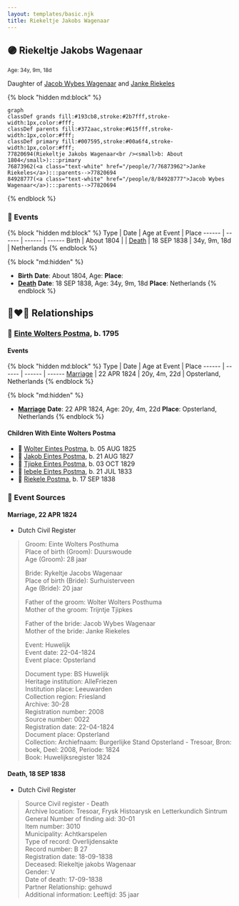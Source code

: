 ```yaml
---
layout: templates/basic.njk
title: Riekeltje Jakobs Wagenaar
---
```

## 🟣 Riekeltje Jakobs Wagenaar
<small>Age: 34y, 9m, 18d</small>

Daughter of [Jacob Wybes Wagenaar](/people/8/84928777) and [Janke Riekeles](/people/7/76873962)

{% block "hidden md:block" %}
```mermaid
graph
classDef grands fill:#193cb8,stroke:#2b7fff,stroke-width:1px,color:#fff;
classDef parents fill:#372aac,stroke:#615fff,stroke-width:1px,color:#fff;
classDef primary fill:#007595,stroke:#00a6f4,stroke-width:1px,color:#fff;
77820694(Riekeltje Jakobs Wagenaar<br /><small>b: About 1804</small>):::primary
76873962(<a class="text-white" href="/people/7/76873962">Janke Riekeles</a>):::parents-->77820694
84928777(<a class="text-white" href="/people/8/84928777">Jacob Wybes Wagenaar</a>):::parents-->77820694
```
{% endblock %}

### 📆 Events

{% block "hidden md:block" %}
Type | Date | Age at Event | Place
------ | ------ | ------ | ------
Birth | About 1804 |  |
[Death](#event-event-4) | 18 SEP 1838 | 34y, 9m, 18d | Netherlands
{% endblock %}

{% block "md:hidden" %}
- **Birth**
**Date**: About 1804, Age:
**Place**:
- **[Death](#event-event-4)**
**Date**: 18 SEP 1838, Age: 34y, 9m, 18d
**Place**: Netherlands
{% endblock %}

## 👩‍❤️‍👨 Relationships

### 🔵 [Einte Wolters Postma](/people/1/18880768), b. 1795

#### Events

{% block "hidden md:block" %}
Type | Date | Age at Event | Place
------ | ------ | ------ | ------
[Marriage](#event-family-0-event-0) | 22 APR 1824 | 20y, 4m, 22d | Opsterland, Netherlands
{% endblock %}

{% block "md:hidden" %}
- **[Marriage](#event-family-0-event-0)**
**Date**: 22 APR 1824, Age: 20y, 4m, 22d
**Place**: Opsterland, Netherlands
{% endblock %}

#### Children With Einte Wolters Postma
* 🔵 [Wolter Eintes Postma](/people/7/78693659), b. 05 AUG 1825
* 🔵 [Jakob Eintes Postma](/people/4/46630400), b. 21 AUG 1827
* 🔵 [Tjipke Eintes Postma](/people/9/98204460), b. 03 OCT 1829
* 🔵 [Iebele Eintes Postma](/people/6/62935454), b. 21 JUL 1833
* 🔵 [Riekele Postma](/people/4/40864364), b. 17 SEP 1838
### 📰 Event Sources

#### <a id="event-family-0-event-0"></a> Marriage, 22 APR 1824
* Dutch Civil Register
>   
  > Groom: Einte Wolters Posthuma  
  > Place of birth (Groom): Duurswoude  
  > Age (Groom): 28 jaar  
  >   
  > Bride: Rykeltje Jacobs Wagenaar  
  > Place of birth (Bride): Surhuisterveen  
  > Age (Bride): 20 jaar  
  >   
  > Father of the groom: Wolter Wolters Posthuma  
  > Mother of the groom: Trijntje Tjipkes  
  >   
  > Father of the bride: Jacob Wybes Wagenaar  
  > Mother of the bride: Janke Riekeles  
  >   
  > Event: Huwelijk  
  > Event date: 22-04-1824  
  > Event place: Opsterland  
  >   
  > Document type: BS Huwelijk  
  > Heritage institution: AlleFriezen  
  > Institution place: Leeuwarden  
  > Collection region: Friesland  
  > Archive: 30-28  
  > Registration number: 2008  
  > Source number: 0022  
  > Registration date: 22-04-1824  
  > Document place: Opsterland  
  > Collection: Archiefnaam: Burgerlijke Stand Opsterland - Tresoar, Bron: boek, Deel: 2008, Periode: 1824  
  > Book: Huwelijksregister 1824  
  >

#### <a id="event-event-4"></a> Death, 18 SEP 1838
* Dutch Civil Register
>   
  > Source  Civil register - Death  
  > Archive location: Tresoar, Frysk Histoarysk en Letterkundich Sintrum  
  > General Number of finding aid: 30-01  
  > Item number: 3010  
  > Municipality: Achtkarspelen  
  > Type of record: Overlijdensakte  
  > Record number: B 27  
  > Registration date: 18-09-1838  
  > Deceased: Riekeltje jakobs Wagenaar  
  > Gender: V  
  > Date of death: 17-09-1838  
  > Partner Relationship: gehuwd  
  > Additional information: Leeftijd: 35 jaar